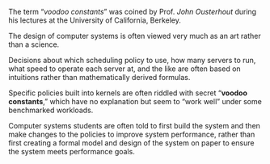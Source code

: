 The term “*voodoo constants*” was coined by Prof. *John Ousterhout* during his lectures at the University of California, Berkeley.

The design of computer systems is often viewed very much as an art rather than a science. 

Decisions about which scheduling policy to use, how many servers to run, what speed to operate each server at, and the like are often based on intuitions rather than mathematically derived formulas. 

Specific policies built into kernels are often riddled with secret “**voodoo constants**,” which have no explanation but seem to “work well” under some benchmarked workloads. 

Computer systems students are often told to first build the system and then make changes to the policies to improve system performance, rather than first creating a formal model and design of the system on paper to ensure the system meets performance goals.